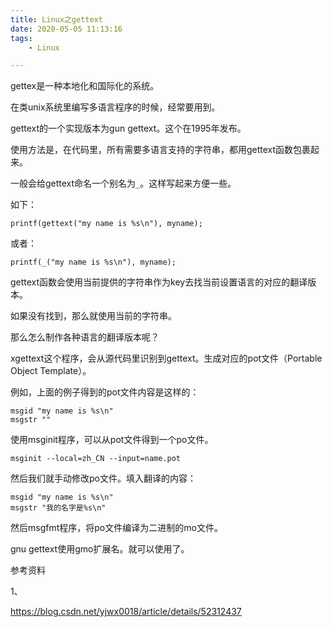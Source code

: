 ```yaml
---
title: Linux之gettext
date: 2020-05-05 11:13:16
tags:
	- Linux

---
```




gettex是一种本地化和国际化的系统。

在类unix系统里编写多语言程序的时候，经常要用到。

gettext的一个实现版本为gun gettext。这个在1995年发布。

使用方法是，在代码里，所有需要多语言支持的字符串，都用gettext函数包裹起来。

一般会给gettext命名一个别名为`_`。这样写起来方便一些。

如下：

```
printf(gettext("my name is %s\n"), myname);
```

或者：

```
printf(_("my name is %s\n"), myname);
```

gettext函数会使用当前提供的字符串作为key去找当前设置语言的对应的翻译版本。

如果没有找到，那么就使用当前的字符串。

那么怎么制作各种语言的翻译版本呢？

xgettext这个程序，会从源代码里识别到gettext。生成对应的pot文件（Portable Object Template）。

例如，上面的例子得到的pot文件内容是这样的：

```
msgid "my name is %s\n"
msgstr ""
```

使用msginit程序，可以从pot文件得到一个po文件。

```
msginit --local=zh_CN --input=name.pot
```

然后我们就手动修改po文件。填入翻译的内容：

```
msgid "my name is %s\n"
msgstr "我的名字是%s\n"
```

然后msgfmt程序，将po文件编译为二进制的mo文件。

gnu gettext使用gmo扩展名。就可以使用了。





参考资料

1、

<https://blog.csdn.net/yjwx0018/article/details/52312437>